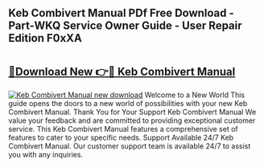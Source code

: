 ## Keb Combivert Manual PDf Free Download - Part-WKQ Service Owner Guide - User Repair Edition F0xXA

# <h2><a href="http://bc36408.oget.top/?id=Keb+Combivert+Manual">🔗Download New 👉🔴 Keb Combivert Manual</a></h2>

[![Keb Combivert Manual new download](https://i.imgur.com/5g1atiW.png)](http://bc36408.oget.top/?id=Keb+Combivert+Manual)
Welcome to a New World This guide opens the doors to a new world of possibilities with your new Keb Combivert Manual. Thank You for Your Support Keb Combivert Manual We value your feedback and are committed to providing exceptional customer service. This Keb Combivert Manual features a comprehensive set of features to cater to your specific needs. Support Available 24/7 Keb Combivert Manual. Our customer support team is available 24/7 to assist you with any inquiries.
